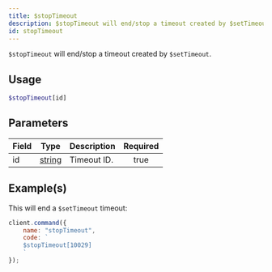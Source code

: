 ```yaml
---
title: $stopTimeout
description: $stopTimeout will end/stop a timeout created by $setTimeout.
id: stopTimeout
---
```


`$stopTimeout` will end/stop a timeout created by `$setTimeout`.

## Usage

```php
$stopTimeout[id]
```

## Parameters

| Field | Type                                                                                              | Description | Required |
| ----- | ------------------------------------------------------------------------------------------------- | ----------- | :------: |
| id    | [string](https://developer.mozilla.org/en-US/docs/Web/JavaScript/Reference/Global_Objects/String) | Timeout ID. |   true   |

## Example(s)

This will end a `$setTimeout` timeout:

```javascript
client.command({
    name: "stopTimeout",
    code: `
    $stopTimeout[10029]
    `
});
```
